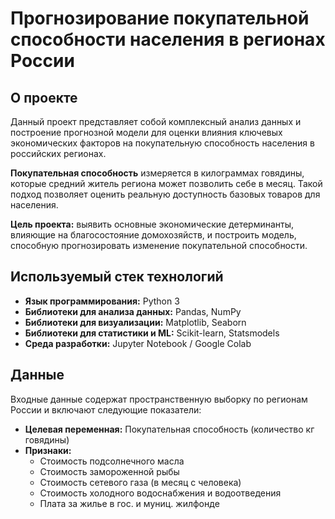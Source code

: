 # Прогнозирование покупательной способности населения в регионах России

## О проекте

Данный проект представляет собой комплексный анализ данных и построение прогнозной модели для оценки влияния ключевых экономических факторов на покупательную способность населения в российских регионах.

**Покупательная способность** измеряется в килограммах говядины, которые средний житель региона может позволить себе в месяц. Такой подход позволяет оценить реальную доступность базовых товаров для населения.

**Цель проекта:** выявить основные экономические детерминанты, влияющие на благосостояние домохозяйств, и построить модель, способную прогнозировать изменение покупательной способности.

## Используемый стек технологий

- **Язык программирования:** Python 3
- **Библиотеки для анализа данных:** Pandas, NumPy
- **Библиотеки для визуализации:** Matplotlib, Seaborn
- **Библиотеки для статистики и ML:** Scikit-learn, Statsmodels
- **Среда разработки:** Jupyter Notebook / Google Colab

## Данные

Входные данные содержат пространственную выборку по регионам России и включают следующие показатели:
- **Целевая переменная:** Покупательная способность (количество кг говядины)
- **Признаки:**
  - Стоимость подсолнечного масла
  - Стоимость замороженной рыбы
  - Стоимость сетевого газа (в месяц с человека)
  - Стоимость холодного водоснабжения и водоотведения
  - Плата за жилье в гос. и муниц. жилфонде

